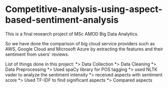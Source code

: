 # Competitive-analysis-using-aspect-based-sentiment-analysis

This is a final research project of MSc AMOD Big Data Analytics. 

So we have done the comparison of big cloud service providers such as AWS, Google Cloud and Microsoft Azure by extracting the features and their sentiment from users' reviews.

List of things done in this project:
*> Data Collection
*> Data Cleaning
*> Data Preprocessing
*> Used spaCy library for POS tagging
*> used NLTK vader to analyze the sentiment intensity
*> received aspects with sentiment score
*> Used TF-IDF to find significant aspects
*> Compared aspects
